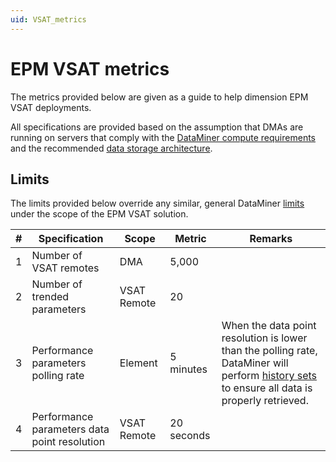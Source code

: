 ```yaml
---
uid: VSAT_metrics
---
```


# EPM VSAT metrics

The metrics provided below are given as a guide to help dimension EPM VSAT deployments.

All specifications are provided based on the assumption that DMAs are running on servers that comply with the [DataMiner compute requirements](xref:DataMiner_Compute_Requirements) and the recommended [data storage architecture](xref:Supported_system_data_storage_architectures).

## Limits

The limits provided below override any similar, general DataMiner [limits](xref:dataminer_metrics#limits) under the scope of the EPM VSAT solution.  

| \# | Specification | Scope | Metric | Remarks |
| -- | ------------- | ----- | ------- | ------- |
| 1 | Number of VSAT remotes | DMA | 5,000 ||
| 2 | Number of trended parameters | VSAT Remote | 20 ||
| 3 | Performance parameters polling rate | Element | 5 minutes | When the data point resolution is lower than the polling rate, DataMiner will perform [history sets](xref:history_set_benchmarks) to ensure all data is properly retrieved. |
| 4 | Performance parameters data point resolution | VSAT Remote | 20 seconds ||
